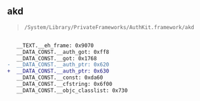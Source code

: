 ## akd

> `/System/Library/PrivateFrameworks/AuthKit.framework/akd`

```diff

   __TEXT.__eh_frame: 0x9070
   __DATA_CONST.__auth_got: 0xff8
   __DATA_CONST.__got: 0x1768
-  __DATA_CONST.__auth_ptr: 0x620
+  __DATA_CONST.__auth_ptr: 0x630
   __DATA_CONST.__const: 0xda60
   __DATA_CONST.__cfstring: 0x6f00
   __DATA_CONST.__objc_classlist: 0x730

```
